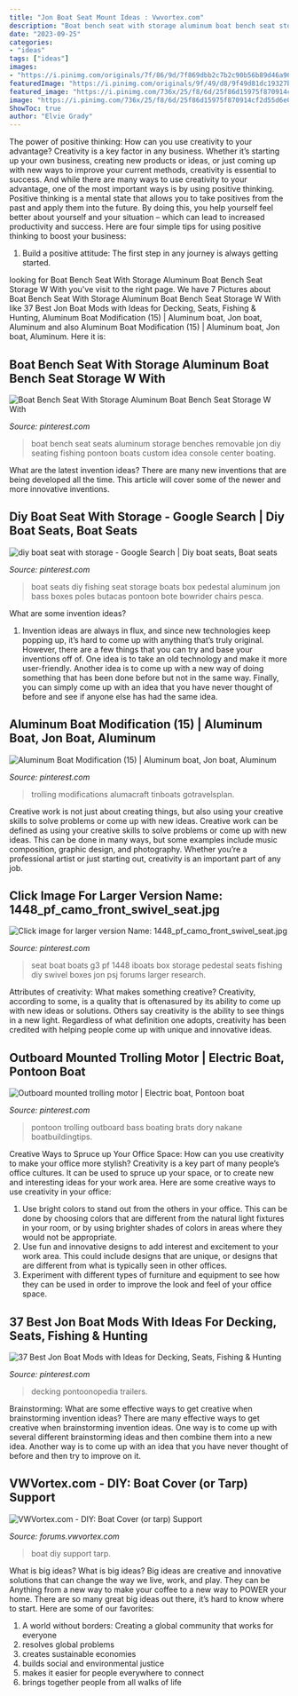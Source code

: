 ```yaml
---
title: "Jon Boat Seat Mount Ideas : Vwvortex.com"
description: "Boat bench seat with storage aluminum boat bench seat storage w with"
date: "2023-09-25"
categories:
- "ideas"
tags: ["ideas"]
images:
- "https://i.pinimg.com/originals/7f/86/9d/7f869dbb2c7b2c90b56b89d46a967bb1.jpg"
featuredImage: "https://i.pinimg.com/originals/9f/49/d8/9f49d81dc19327b8f617feba7f8174ef.jpg"
featured_image: "https://i.pinimg.com/736x/25/f8/6d/25f86d15975f870914cf2d55d6e088d9.jpg"
image: "https://i.pinimg.com/736x/25/f8/6d/25f86d15975f870914cf2d55d6e088d9.jpg"
ShowToc: true
author: "Elvie Grady"
---
```



The power of positive thinking: How can you use creativity to your advantage?
Creativity is a key factor in any business. Whether it’s starting up your own business, creating new products or ideas, or just coming up with new ways to improve your current methods, creativity is essential to success. And while there are many ways to use creativity to your advantage, one of the most important ways is by using positive thinking.
Positive thinking is a mental state that allows you to take positives from the past and apply them into the future. By doing this, you help yourself feel better about yourself and your situation – which can lead to increased productivity and success. Here are four simple tips for using positive thinking to boost your business: 

1) Build a positive attitude: The first step in any journey is always getting started.

	

		
looking for Boat Bench Seat With Storage Aluminum Boat Bench Seat Storage W With you've visit to the right page. We have 7 Pictures about Boat Bench Seat With Storage Aluminum Boat Bench Seat Storage W With like 37 Best Jon Boat Mods with Ideas for Decking, Seats, Fishing &amp; Hunting, Aluminum Boat Modification (15) | Aluminum boat, Jon boat, Aluminum and also Aluminum Boat Modification (15) | Aluminum boat, Jon boat, Aluminum. Here it is:
		
    
## Boat Bench Seat With Storage Aluminum Boat Bench Seat Storage W With

<img loading=lazy src="https://i.pinimg.com/736x/89/77/8e/89778ec5deac0c98c47d6660058280b1.jpg" onerror="this.onerror=null;this.src='https://tse4.mm.bing.net/th?id=OIP.Sw-gZAg642h1BH6lt13B1QHaFj&amp;pid=15.1';" alt="Boat Bench Seat With Storage Aluminum Boat Bench Seat Storage W With">

_Source: pinterest.com_

>boat bench seat seats aluminum storage benches removable jon diy seating fishing pontoon boats custom idea console center boating. 

	

What are the latest invention ideas?
There are many new inventions that are being developed all the time. This article will cover some of the newer and more innovative inventions.

    
## Diy Boat Seat With Storage - Google Search | Diy Boat Seats, Boat Seats

<img loading=lazy src="https://i.pinimg.com/originals/7f/86/9d/7f869dbb2c7b2c90b56b89d46a967bb1.jpg" onerror="this.onerror=null;this.src='https://tse1.mm.bing.net/th?id=OIP.lOjLh0Y0n29H52lAkw4UMQHaH2&amp;pid=15.1';" alt="diy boat seat with storage - Google Search | Diy boat seats, Boat seats">

_Source: pinterest.com_

>boat seats diy fishing seat storage boats box pedestal aluminum jon bass boxes poles butacas pontoon bote bowrider chairs pesca. 

	

What are some invention ideas?
1. Invention ideas are always in flux, and since new technologies keep popping up, it’s hard to come up with anything that’s truly original. However, there are a few things that you can try and base your inventions off of. One idea is to take an old technology and make it more user-friendly. Another idea is to come up with a new way of doing something that has been done before but not in the same way. Finally, you can simply come up with an idea that you have never thought of before and see if anyone else has had the same idea.

    
## Aluminum Boat Modification (15) | Aluminum Boat, Jon Boat, Aluminum

<img loading=lazy src="https://i.pinimg.com/736x/25/f8/6d/25f86d15975f870914cf2d55d6e088d9.jpg" onerror="this.onerror=null;this.src='https://tse3.mm.bing.net/th?id=OIP.Gm0ESnbw9usJKqAEmgpYvwHaFj&amp;pid=15.1';" alt="Aluminum Boat Modification (15) | Aluminum boat, Jon boat, Aluminum">

_Source: pinterest.com_

>trolling modifications alumacraft tinboats gotravelsplan. 

	

Creative work is not just about creating things, but also using your creative skills to solve problems or come up with new ideas.
Creative work can be defined as using your creative skills to solve problems or come up with new ideas. This can be done in many ways, but some examples include music composition, graphic design, and photography. Whether you’re a professional artist or just starting out, creativity is an important part of any job.

    
## Click Image For Larger Version Name: 1448_pf_camo_front_swivel_seat.jpg

<img loading=lazy src="https://i.pinimg.com/originals/9f/49/d8/9f49d81dc19327b8f617feba7f8174ef.jpg" onerror="this.onerror=null;this.src='https://tse2.mm.bing.net/th?id=OIP.w5i6sYZfC9T1EhwdG_WOGgHaE6&amp;pid=15.1';" alt="Click image for larger version Name: 1448_pf_camo_front_swivel_seat.jpg">

_Source: pinterest.com_

>seat boat boats g3 pf 1448 iboats box storage pedestal seats fishing diy swivel boxes jon psj forums larger research. 

	

Attributes of creativity: What makes something creative?
Creativity, according to some, is a quality that is oftenasured by its ability to come up with new ideas or solutions. Others say creativity is the ability to see things in a new light. Regardless of what definition one adopts, creativity has been credited with helping people come up with unique and innovative ideas.

    
## Outboard Mounted Trolling Motor | Electric Boat, Pontoon Boat

<img loading=lazy src="https://i.pinimg.com/736x/86/89/68/8689689ee3ffec4f20564df348c69457.jpg" onerror="this.onerror=null;this.src='https://tse1.mm.bing.net/th?id=OIP.aNRcIQ0Di2nI6XbJtuEGgwHaFj&amp;pid=15.1';" alt="Outboard mounted trolling motor | Electric boat, Pontoon boat">

_Source: pinterest.com_

>pontoon trolling outboard bass boating brats dory nakane boatbuildingtips. 

	

Creative Ways to Spruce up Your Office Space: How can you use creativity to make your office more stylish?
Creativity is a key part of many people’s office cultures. It can be used to spruce up your space, or to create new and interesting ideas for your work area. Here are some creative ways to use creativity in your office: 
1. Use bright colors to stand out from the others in your office. This can be done by choosing colors that are different from the natural light fixtures in your room, or by using brighter shades of colors in areas where they would not be appropriate. 
2. Use fun and innovative designs to add interest and excitement to your work area. This could include designs that are unique, or designs that are different from what is typically seen in other offices. 
3. Experiment with different types of furniture and equipment to see how they can be used in order to improve the look and feel of your office space.

    
## 37 Best Jon Boat Mods With Ideas For Decking, Seats, Fishing &amp; Hunting

<img loading=lazy src="https://i.pinimg.com/736x/60/3a/f9/603af9d18cdb39851694be0a718eb5f2.jpg" onerror="this.onerror=null;this.src='https://tse2.mm.bing.net/th?id=OIP.9wZK0UKoc82-rBZGQlOGmAHaFY&amp;pid=15.1';" alt="37 Best Jon Boat Mods with Ideas for Decking, Seats, Fishing &amp; Hunting">

_Source: pinterest.com_

>decking pontoonopedia trailers. 

	

Brainstorming: What are some effective ways to get creative when brainstorming invention ideas?
There are many effective ways to get creative when brainstorming invention ideas. One way is to come up with several different brainstorming ideas and then combine them into a new idea. Another way is to come up with an idea that you have never thought of before and then try to improve on it.

    
## VWVortex.com - DIY: Boat Cover (or Tarp) Support

<img loading=lazy src="http://farm8.staticflickr.com/7059/7100413631_ec1e71f2b4_b.jpg" onerror="this.onerror=null;this.src='https://tse4.mm.bing.net/th?id=OIP.8KSIhd4BukKdk_-saJO-SQHaJ6&amp;pid=15.1';" alt="VWVortex.com - DIY: Boat Cover (or tarp) Support">

_Source: forums.vwvortex.com_

>boat diy support tarp. 

	

What is big ideas?
What is big ideas? Big ideas are creative and innovative solutions that can change the way we live, work, and play. They can be Anything from a new way to make your coffee to a new way to POWER your home. There are so many great big ideas out there, it’s hard to know where to start. Here are some of our favorites: 
1. A world without borders: Creating a global community that works for everyone 
2. resolves global problems 
3. creates sustainable economies 
4. builds social and environmental justice  
5. makes it easier for people everywhere to connect 
6. brings together people from all walks of life 

